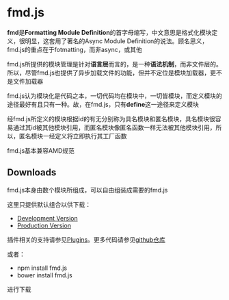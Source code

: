 # fmd.js

**fmd**是**Formatting Module Definition**的首字母缩写，中文意思是格式化模块定义，很明显，这套用了著名的Async Module Definition的说法。顾名思义，fmd.js的重点在于fotmatting，而非async，或其他

fmd.js所提供的模块管理是针对**语言层**而言的，是一种**语法机制**，而非文件层的。所以，尽管fmd.js也提供了异步加载文件的功能，但并不定位是模块加载器，更不是文件加载器

fmd.js认为模块化是代码之本，一切代码均在模块中，一切皆模块，而定义模块的途径最好有且只有一种。故，在fmd.js，只有**define**这一途径来定义模块

经fmd.js所定义的模块根据id的有无分别称为具名模块和匿名模块，具名模块很容易通过其id被其他模块引用，而匿名模块像匿名函数一样无法被其他模块引用，所以，匿名模块一经定义将立即执行其工厂函数

fmd.js基本兼容AMD规范

## Downloads

fmd.js本身由数个模块所组成，可以自由组装成需要的fmd.js

这里只提供默认组合以供下载：

* [Development Version](/dist/fmd.js)
* [Production Version](/dist/fmd-min.js)

插件相关的支持请参见[Plugins](/docs/plugins.html)。更多代码请参见[github仓库](https://github.com/fmdjs/fmdjs)

或者：

* npm install fmd.js
* bower install fmd.js

进行下载
